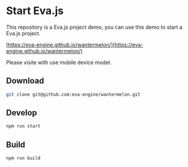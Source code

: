 # Start Eva.js

This repository is a Eva.js project demo, you can use this demo to start a Eva.js project.

[https://eva-engine.github.io/wantermelon/](https://eva-engine.github.io/wantermelon/)

Please visite with use mobile device model.

## Download
```bash
git clone git@github.com:eva-engine/wantermelon.git
```

## Develop
```bash
npm run start
```

## Build
```bash
npm run build
```
